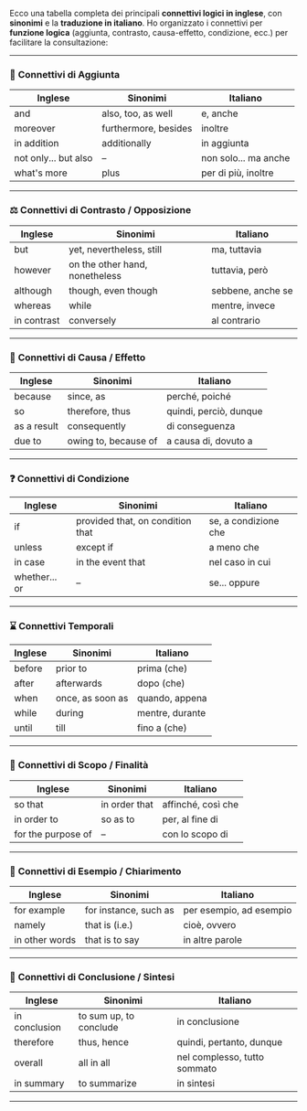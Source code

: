 Ecco una tabella completa dei principali **connettivi logici in inglese**, con **sinonimi** e la **traduzione in italiano**. Ho organizzato i connettivi per **funzione logica** (aggiunta, contrasto, causa-effetto, condizione, ecc.) per facilitare la consultazione:

---

### 🔗 **Connettivi di Aggiunta**

| Inglese              | Sinonimi             | Italiano             |
| -------------------- | -------------------- | -------------------- |
| and                  | also, too, as well   | e, anche             |
| moreover             | furthermore, besides | inoltre              |
| in addition          | additionally         | in aggiunta          |
| not only... but also | –                    | non solo... ma anche |
| what's more          | plus                 | per di più, inoltre  |

---

### ⚖️ **Connettivi di Contrasto / Opposizione**

| Inglese     | Sinonimi                       | Italiano          |
| ----------- | ------------------------------ | ----------------- |
| but         | yet, nevertheless, still       | ma, tuttavia      |
| however     | on the other hand, nonetheless | tuttavia, però    |
| although    | though, even though            | sebbene, anche se |
| whereas     | while                          | mentre, invece    |
| in contrast | conversely                     | al contrario      |

---

### 🎯 **Connettivi di Causa / Effetto**

|Inglese|Sinonimi|Italiano|
|---|---|---|
|because|since, as|perché, poiché|
|so|therefore, thus|quindi, perciò, dunque|
|as a result|consequently|di conseguenza|
|due to|owing to, because of|a causa di, dovuto a|

---

### ❓ **Connettivi di Condizione**

|Inglese|Sinonimi|Italiano|
|---|---|---|
|if|provided that, on condition that|se, a condizione che|
|unless|except if|a meno che|
|in case|in the event that|nel caso in cui|
|whether... or|–|se... oppure|

---

### ⌛ **Connettivi Temporali**

|Inglese|Sinonimi|Italiano|
|---|---|---|
|before|prior to|prima (che)|
|after|afterwards|dopo (che)|
|when|once, as soon as|quando, appena|
|while|during|mentre, durante|
|until|till|fino a (che)|

---

### 🧭 **Connettivi di Scopo / Finalità**

|Inglese|Sinonimi|Italiano|
|---|---|---|
|so that|in order that|affinché, così che|
|in order to|so as to|per, al fine di|
|for the purpose of|–|con lo scopo di|

---

### 📝 **Connettivi di Esempio / Chiarimento**

| Inglese        | Sinonimi              | Italiano                |
| -------------- | --------------------- | ----------------------- |
| for example    | for instance, such as | per esempio, ad esempio |
| namely         | that is (i.e.)        | cioè, ovvero            |
| in other words | that is to say        | in altre parole         |

---

### 🔄 **Connettivi di Conclusione / Sintesi**

|Inglese|Sinonimi|Italiano|
|---|---|---|
|in conclusion|to sum up, to conclude|in conclusione|
|therefore|thus, hence|quindi, pertanto, dunque|
|overall|all in all|nel complesso, tutto sommato|
|in summary|to summarize|in sintesi|

---